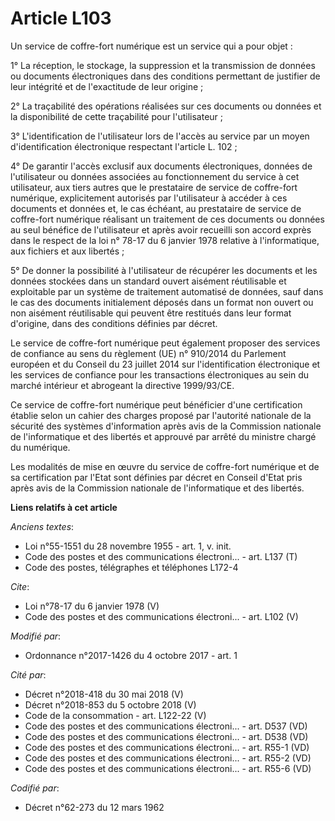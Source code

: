 # Article L103

Un service de coffre-fort numérique est un service qui a pour objet :

1° La réception, le stockage, la suppression et la transmission de données ou documents électroniques dans des conditions
permettant de justifier de leur intégrité et de l'exactitude de leur origine ;

2° La traçabilité des opérations réalisées sur ces documents ou données et la disponibilité de cette traçabilité pour
l'utilisateur ;

3° L'identification de l'utilisateur lors de l'accès au service par un moyen d'identification électronique respectant
l'article L. 102 ;

4° De garantir l'accès exclusif aux documents électroniques, données de l'utilisateur ou données associées au fonctionnement
du service à cet utilisateur, aux tiers autres que le prestataire de service de coffre-fort numérique, explicitement
autorisés par l'utilisateur à accéder à ces documents et données et, le cas échéant, au prestataire de service de coffre-fort
numérique réalisant un traitement de ces documents ou données au seul bénéfice de l'utilisateur et après avoir recueilli son
accord exprès dans le respect de la loi n° 78-17 du 6 janvier 1978 relative à l'informatique, aux fichiers et aux libertés ;

5° De donner la possibilité à l'utilisateur de récupérer les documents et les données stockées dans un standard ouvert
aisément réutilisable et exploitable par un système de traitement automatisé de données, sauf dans le cas des documents
initialement déposés dans un format non ouvert ou non aisément réutilisable qui peuvent être restitués dans leur format
d'origine, dans des conditions définies par décret.

Le service de coffre-fort numérique peut également proposer des services de confiance au sens du règlement (UE) n° 910/2014
du Parlement européen et du Conseil du 23 juillet 2014 sur l'identification électronique et les services de confiance pour
les transactions électroniques au sein du marché intérieur et abrogeant la directive 1999/93/CE.

Ce service de coffre-fort numérique peut bénéficier d'une certification établie selon un cahier des charges proposé par
l'autorité nationale de la sécurité des systèmes d'information après avis de la Commission nationale de l'informatique et des
libertés et approuvé par arrêté du ministre chargé du numérique.

Les modalités de mise en œuvre du service de coffre-fort numérique et de sa certification par l'Etat sont définies par décret
en Conseil d'Etat pris après avis de la Commission nationale de l'informatique et des libertés.

**Liens relatifs à cet article**

_Anciens textes_:

  - Loi n°55-1551 du 28 novembre 1955 - art. 1, v. init.
  - Code des postes et des communications électroni... - art. L137 (T)
  - Code des postes, télégraphes et téléphones L172-4

_Cite_:

  - Loi n°78-17 du 6 janvier 1978 (V)
  - Code des postes et des communications électroni... - art. L102 (V)

_Modifié par_:

  - Ordonnance n°2017-1426 du 4 octobre 2017 - art. 1

_Cité par_:

  - Décret n°2018-418 du 30 mai 2018 (V)
  - Décret n°2018-853 du 5 octobre 2018 (V)
  - Code de la consommation - art. L122-22 (V)
  - Code des postes et des communications électroni... - art. D537 (VD)
  - Code des postes et des communications électroni... - art. D538 (VD)
  - Code des postes et des communications électroni... - art. R55-1 (VD)
  - Code des postes et des communications électroni... - art. R55-2 (VD)
  - Code des postes et des communications électroni... - art. R55-6 (VD)

_Codifié par_:

  - Décret n°62-273 du 12 mars 1962

